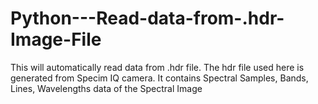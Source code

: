 # Python---Read-data-from-.hdr-Image-File
This will automatically read data from .hdr file.  The hdr file used here is generated from Specim IQ camera. It contains Spectral Samples, Bands, Lines, Wavelengths data of the Spectral Image
